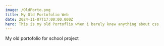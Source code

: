 ```yaml
---
image: /OldPorto.png
title: My Old Portofolio Web
date: 2024-11-07T17:00:00.000Z
hero: This is my old Portoflio when i barely knew anything about css
---
```


My old portofolio for school project

